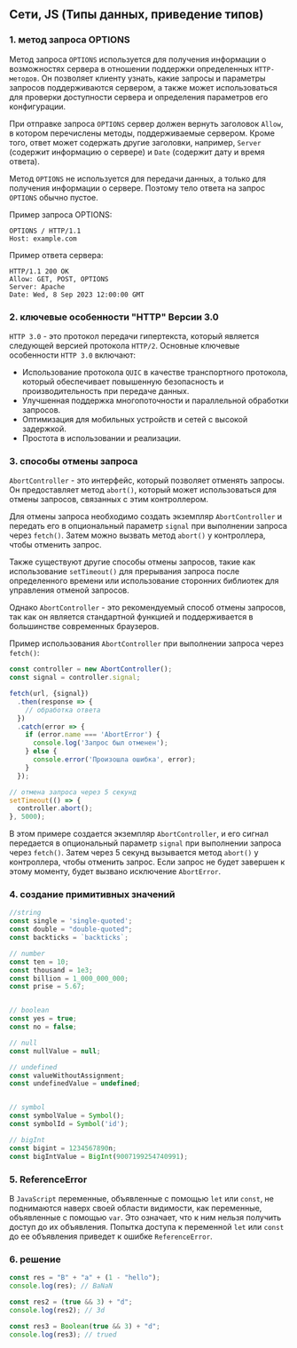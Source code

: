 ## Сети, JS (Типы данных, приведение типов)

### 1. метод запроса OPTIONS

Метод запроса `OPTIONS` используется для получения информации о возможностях сервера в отношении поддержки определенных
`HTTP-методов`. Он позволяет клиенту узнать, какие запросы и параметры запросов поддерживаются сервером, а также может
использоваться для проверки доступности сервера и определения параметров его конфигурации.

При отправке запроса `OPTIONS` сервер должен вернуть заголовок `Allow`, в котором перечислены методы, поддерживаемые
сервером. Кроме того, ответ может содержать другие заголовки, например, `Server` (содержит информацию о сервере)
и
`Date` (содержит дату и время ответа).

Метод `OPTIONS` не используется для передачи данных, а только для получения информации о сервере. Поэтому тело ответа на
запрос `OPTIONS` обычно пустое.

Пример запроса OPTIONS:

```
OPTIONS / HTTP/1.1
Host: example.com

```

Пример ответа сервера:

```
HTTP/1.1 200 OK
Allow: GET, POST, OPTIONS
Server: Apache
Date: Wed, 8 Sep 2023 12:00:00 GMT

```

### 2. ключевые особенности "HTTP" Версии 3.0

`HTTP 3.0` - это протокол передачи гипертекста, который является следующей версией протокола `HTTP/2`. Основные ключевые
особенности `HTTP 3.0` включают:

- Использование протокола `QUIC` в качестве транспортного протокола, который обеспечивает повышенную безопасность и
  производительность при передаче данных.
- Улучшенная поддержка многопоточности и параллельной обработки запросов.
- Оптимизация для мобильных устройств и сетей с высокой задержкой.
- Простота в использовании и реализации.

### 3. способы отмены запроса

`AbortController` - это интерфейс, который позволяет отменять запросы. Он предоставляет метод `abort()`, который может
использоваться для отмены запросов, связанных с этим контроллером.

Для отмены запроса необходимо создать экземпляр `AbortController` и передать его в опциональный параметр `signal` при
выполнении запроса через `fetch()`. Затем можно вызвать метод `abort()` у контроллера, чтобы отменить запрос.

Также существуют другие способы отмены запросов, такие как использование `setTimeout()` для прерывания запроса после
определенного времени или использование сторонних библиотек для управления отменой запросов.

Однако `AbortController` - это рекомендуемый способ отмены запросов, так как он является стандартной функцией и
поддерживается в большинстве современных браузеров.

Пример использования `AbortController` при выполнении запроса через `fetch()`:

```js
const controller = new AbortController();
const signal = controller.signal;

fetch(url, {signal})
  .then(response => {
    // обработка ответа
  })
  .catch(error => {
    if (error.name === 'AbortError') {
      console.log('Запрос был отменен');
    } else {
      console.error('Произошла ошибка', error);
    }
  });

// отмена запроса через 5 секунд
setTimeout(() => {
  controller.abort();
}, 5000);
```

В этом примере создается экземпляр `AbortController`, и его сигнал передается в опциональный параметр `signal` при
выполнении запроса через `fetch()`. Затем через 5 секунд вызывается метод `abort()` у контроллера, чтобы отменить
запрос. Если запрос не будет завершен к этому моменту, будет вызвано исключение `AbortError`.

### 4. создание примитивных значений

```js
//string 
const single = 'single-quoted';
const double = "double-quoted";
const backticks = `backticks`;

// number
const ten = 10;
const thousand = 1e3;
const billion = 1_000_000_000;
const prise = 5.67;


// boolean
const yes = true;
const no = false;

// null
const nullValue = null;

// undefined
const valueWithoutAssignment;
const undefinedValue = undefined;


// symbol
const symbolValue = Symbol();
const symbolId = Symbol('id');

// bigInt
const bigint = 1234567890n;
const bigIntValue = BigInt(9007199254740991);
```

### 5. ReferenceError

В `JavaScript` переменные, объявленные с помощью `let` или `const`, не поднимаются наверх своей области видимости, как
переменные, объявленные с помощью `var`. Это означает, что к ним нельзя получить доступ до их объявления. Попытка
доступа к переменной `let` или `const` до ее объявления приведет к ошибке `ReferenceError`.

### 6. решение

```js
const res = "B" + "a" + (1 - "hello");
console.log(res); // BaNaN

const res2 = (true && 3) + "d";
console.log(res2); // 3d

const res3 = Boolean(true && 3) + "d";
console.log(res3); // trued
```

